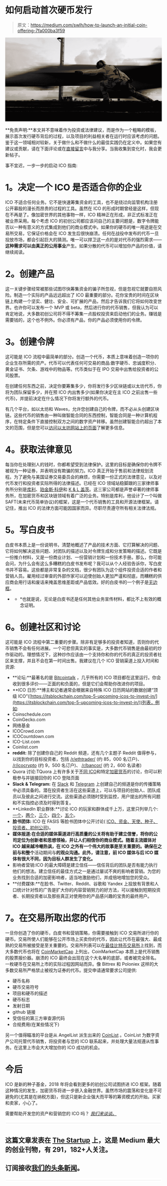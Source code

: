 # 如何启动首次硬币发行

> 原文：<https://medium.com/swlh/how-to-launch-an-initial-coin-offering-7fa000ba3f59>

![](img/57d6b26681438886476ae05164eb60e6.png)

**免责声明:**本文并不意味着作为投资或法律建议，而是作为一个粗略的模板，展示首次发行硬币背后的过程，以及项目的利益相关者在运行时应该考虑的问题。鉴于这一领域相对较新，关于做什么和不做什么的最佳实践仍在定义中。如果您有建议或贡献，请在下面评论或在[直接留言](https://www.linkedin.com/in/alextopchishvili/)中与我分享。当我收集到变化时，我会更新帖子。

事不宜迟，一步一步的启动 ICO 指南:

# **1。决定一个 ICO 是否适合你的企业**

ICO 不适合任何业务。它不是快速筹集资金的工具，也不是绕过向监管机构注册公开募股的漫长而昂贵的过程的工具。虽然在 ICO 的形成时期曾经是这样，但现在不再是了。像加密世界的其他事物一样，ICO 精神正在形成，非正式标准正在被业界采用。每个考虑 ICO 的初创公司都应该问自己的主要问题是，数字令牌能否以一种有意义的方式集成到他们的商业模式中。如果你的硬币的唯一用途是在交易所交易，它保证价格会在 ICO 发生后很快崩溃。任何在战役中发布的代币一旦投放市场，都会引起巨大的猜测。唯一可以捍卫这一点的是对代币的强烈需求——**这种需求可以由真正的公用事业**产生。如果分散的代币可以增加你产品的价值，请继续阅读。

# **2。创建产品**

这一关键步骤经常被那些试图尽快筹集资金的骗子所忽视，但是忽视它就要自担风险。制造一个实际的产品远远超出了 ICO 最重要的部分。花你宝贵的时间在区块链上构建一个坚实、健壮、安全、可扩展的产品，然后才告诉我们它将如何改变世界。也许你可以发布一个 MVP 或 beta，然后进行你的代币销售，但我认为可以肯定地说，大多数初创公司将不得不筹集一点股权投资来启动他们的业务。赚钱是需要钱的，这个也不例外。你必须有产品，你的产品必须使用你的令牌。

# **3。创建令牌**

这可能是 ICO 流程中最简单的部分。创造一个代币，本质上意味着创造一项你的企业生存所需的资产。代币可以代表任何可交易的商品:数字硬币、忠诚度积分、黄金证书、欠条、游戏中的物品等。代币类似于在 IPO 交易中出售给投资者的公司股票。

在创建任何东西之前，决定你要筹集多少，你将发行多少区块链或以太坊代币，你将为团队保留多少，并在预 ICO 内出售多少(如果你决定在主 ICO 之前出售一些代币)，并提前决定在什么情况下你将发行额外的代币。

有几个平台，如以太坊和 Waves，允许您创建自己的令牌，而不必从头创建区块链。这些代币的销售由一种叫做智能合同的东西控制，智能合同是一种计算机程序，在特定条件下直接控制双方之间的数字资产转移。虽然创建智能合约超出了本文的范围，但是您可以[访问以太坊网站上的页面](https://www.ethereum.org/token)了解更多信息。

# **4。获取法律意见**

每当你在处理别人的钱时，你都希望受到法律保护。这里的目标是确保你的令牌不被视为一种证券，并表明没有欺骗的努力。ICO 真正开始于售前和法律规划流程。为了避免与美国证券交易委员会的麻烦，你需要一份正式的法律意见，以及对代币发行和投资者实际所得的法律描述。已经在 ICO 领域站稳脚跟的三家律师事务所分别是[库利](https://www.cooley.com/)、[珀金斯·科伊](https://www.perkinscoie.com/en/industries/technology-media-entertainment/blockchain-technology-digital-currency.html)和 [K & L 盖茨](http://www.klgates.com/)。这三家公司都是声誉卓著的律师事务所，在加密货币和区块链领域有着广泛的业务。特别是库利，他设计了一个叫做 SAFT(未来代币简单协议)的框架，这是一个代币销售的工具和开源法律框架。请记住，推出 ICO 的法律方面可能因国家而异。尽职尽责遵守所有相关法律法规。

# **5。写白皮书**

白皮书本质上是一份说明书，清楚地概述了产品的技术方面、它打算解决的问题、它将如何解决这些问题、对团队的描述以及对令牌生成和分发策略的描述。它既是一份推介材料，又是一份商业计划、一份营销计划和一份技术手册。那么，你可能会问，为什么会有这么多糟糕的白皮书发布呢？我可以从个人经验告诉你，写白皮书并不容易。这些都是非常复杂的文档，很少有团队为这个组件投资合适的作者和营销人员。雇用经过审查的外部作家可以迫使创始人更加严谨和彻底，而糟糕的供应商会用行话和废话来掩盖思维差距或产品低效。好的白皮书的一个例子是[无边框](https://coss.io/documents/white-papers/edgeless.pdf)。

* * *也就是说，无论是白皮书还是任何其他业务宣传材料，都比不上有效的概念证明。

# **6。创建社区和讨论**

这可能是 ICO 流程中第二重要的步骤。除非有足够多的投资者知道，否则你的代币销售不会有任何进展。一个可悲但真实的事实是，大多数代币销售是由最初的炒作驱动的。理想情况下，这种炒作应该由一个支持你和你的代币的真正的投资者社区来支撑，并且不会在第一时间出售。我建议在几个 ICO 营销渠道上投入时间和资源:

*   **论坛:**最著名的是 [Bitcointalk](https://bitcointalk.org/) ，几乎所有的 ICO 项目都在这里运行。你会收到很多评价——正面的和负面的，但是它们会帮助你改进你的项目。
*   **ICO 日历:**博主和记者通常会根据来自特殊 ICO 日历网站的数据创建“顶级 ICO”([https://itsblockchain.com/top-5-upcoming-icos-to-invest-in/](https://itsblockchain.com/top-5-upcoming-icos-to-invest-in/))列表，例如:
*   Coinschedule.com
*   CoinGecko.com
*   网络基金
*   ICOCrowd.com
*   ICOCountdown.com
*   ICO-List.com
*   Coinlist.com
*   **reddit:** 除了创建你自己的 Reddit 频道，还有几个主题子 Reddit 值得参与，以找到你的目标投资者，包括 [/r/ethtrader/](https://www.reddit.com/r/ethtrader/) (约 85，000 名订户)、 [/r/icocrypto](https://www.reddit.com/r/icocrypto/) (约 9，500 名订户)、 [/r/bancor/](https://www.reddit.com/r/Bancor/) (约 2，600 名读者)
*   Quora 讨论:TQuora 上有许多关于[不同 ICO](https://www.quora.com/topic/Initial-Coin-Offerings-ICO)和特定[加密货币](https://www.quora.com/topic/Cryptocurrencies)的讨论，你可以积极参与并链接回你的 ICO 登陆页面
*   **Slack & Telegram:** 在 [Slack](https://slack.com/) 和 [Telegram](https://telegram.org/) 上创建自己的频道是你的传播策略中必须具备的。潜在投资者生活在这些渠道上，可以与项目的创始人、团队成员以及彼此之间进行交流。这些渠道必须随时受到监控，用户提出的所有问题和不实指控必须及时得到答复。
*   **LinkedIn 职业群体:**讨论 ICO 的玩家和群体成千上万，这里只列举几个:[一个](https://www.linkedin.com/groups/6580131/profile)，[两个](https://www.linkedin.com/groups/4458579/profile)，[三个](https://www.linkedin.com/groups/3763996/profile)，[四个](https://www.linkedin.com/groups/5190684/profile)，[五个](https://www.linkedin.com/groups/3748522/profile)。
*   **脸书团体:** ICO 在 FASIS 等脸书团体中公开讨论( [ICO、资金、天使、种子、投资者、初创公司](https://www.facebook.com/groups/FASIS.GROUP/?fref=ts))。
*   **媒体报道:**在合适的媒体渠道进行高质量的公关将有助于建立信誉，将你的公司定位为创新者和思想领袖，并让人们相信你的商业模式。随着主流媒体对 ICO 越来越冷嘲热讽，在 ICO 之外有一个伟大的故事是至关重要的。确保在之前与**和整个**活动期间与**的观众沟通。此外，请注意，前 ICO 媒体与后 ICO 媒体有很大不同，因为目标人群发生了变化。**
*   影响者营销:ICO 的最大障碍是建立信任——信任背后的团队是否有能力执行他们的想法。建立信任的最佳方式之一是通过屡试不爽的影响者营销。为您的业务找到合适的加密影响者，适当地激励他们，并成倍地增加您的受众。
*   **付费媒体:**在脸书、Twitter、Reddit、谷歌和 Yandex 上投放有背景和人口统计针对性的广告是扩大你的内容营销努力的好方法，可以接触到短期投资者、长期投资者以及那些真正对使用你的产品感兴趣的宝贵的最终用户。

# **7。在交易所取出您的代币**

一旦你创造了你的硬币，白皮书和营销策略，你需要接触到 ICO 交易所进行你的硬币。交易所使人们能够在公开市场上买卖你的代币，因此让代币在最强大、最成熟的交易所被接受是至关重要的。交易所列表可以在[最佳比特币交易所](https://www.bestbitcoinexchange.io/)上找到，而大多数代币也将在 [CoinMarketCap](https://coinmarketcap.com/) 上列出，CoinMarketCap 本质上是代币销售的股票报价器。崩溃的 ICO 最终会出现在这个大名单的底部，或者被完全除名。一枚硬币在交易所上市的实际过程因网站而异。像 Bittrex 和 Poloniex 这样的大多数交易所严格禁止被视为证券的代币。提交申请通常要求公司提供:

*   硬币名称
*   硬币交易符号
*   项目和硬币的描述
*   硬币标志
*   发射日期
*   github 链接
*   受信任的第三方审查源代码
*   合规费用(在某些情况下)

另一个值得瞄准的平台是从 AngelList 派生出来的 [CoinList](https://coinlist.co) 。CoinList 为数字资产公司托管代币销售，将投资者与您的 ICO 联系起来，并处理大量法规遵从性事务。在这里上市会大大增加你的 ICO 成功的机会。

# 今后

ICO 是新的种子基金，2018 年将会看到更多的初创公司试图挤进 ICO 框架。随着这种情况的发生，加密货币将进一步嵌入金融世界。虽然市场的震荡和变化是不可避免的(尤其是在纳税方面)，但这只是新企业强大而平等的筹资模式的开始。买家和卖家，小心了。

需要帮助开发您的资产和营销您的 ICO 吗？ [*我们来谈谈。*](https://www.linkedin.com/in/alextopchishvili/)

![](img/731acf26f5d44fdc58d99a6388fe935d.png)

## 这篇文章发表在 [The Startup](https://medium.com/swlh) 上，这是 Medium 最大的创业刊物，有 291，182+人关注。

## 订阅接收[我们的头条新闻](http://growthsupply.com/the-startup-newsletter/)。

![](img/731acf26f5d44fdc58d99a6388fe935d.png)